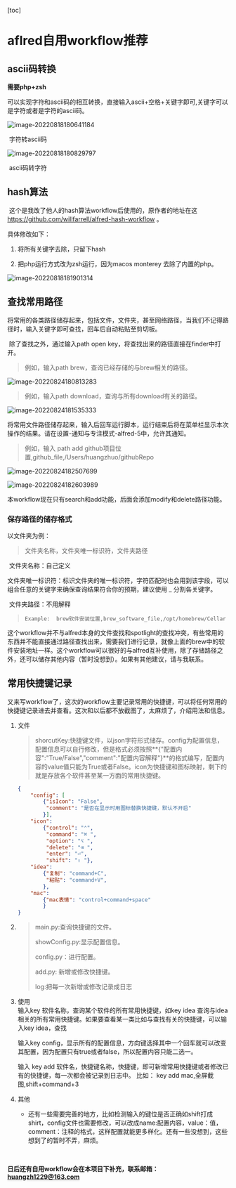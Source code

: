 [toc]

# aflred自用workflow推荐

##  ascii码转换

**需要php+zsh**

 可以实现字符和ascii码的相互转换，直接输入ascii+空格+关键字即可,关键字可以是字符或者是字符的ascii码。

![image-20220818180641184](https://raw.fastgit.org/huangzh1229/alfred-workflow/main/image/image-20220818180641184.png)

​																		字符转ascii码

![image-20220818180829797](https://raw.fastgit.org/huangzh1229/alfred-workflow/main/image/image-20220818180829797.png)

​																		ascii码转字符





## hash算法

​	这个是我改了他人的hash算法workflow后使用的，原作者的地址在这<https://github.com/willfarrell/alfred-hash-workflow> 。

具体修改如下：

1. 将所有关键字去除，只留下hash

2. 把php运行方式改为zsh运行，因为macos monterey 去除了内置的php。

    

![image-20220818181901314](https://raw.fastgit.org/huangzh1229/alfred-workflow/main/image/image-20220818181901314.png)



## 查找常用路径

  将常用的各类路径储存起来，包括文件，文件夹，甚至网络路径，当我们不记得路径时，输入关键字即可查找，回车后自动粘贴至剪切板。

​	除了查找之外，通过输入path open key，将查找出来的路径直接在finder中打开。

>   例如，输入path brew，查询已经存储的与brew相关的路径。

![image-20220824180813283](https://raw.fastgit.org/huangzh1229/alfred-workflow/main/image/image-20220824180813283.png)



>   例如，输入path download，查询与所有download有关的路径。

![image-20220824181535333](https://raw.fastgit.org/huangzh1229/alfred-workflow/main/image/image-20220824181535333.png)



​	将常用文件路径储存起来，输入后回车运行脚本，运行结束后将在菜单栏显示本次操作的结果。请在设置-通知与专注模式-alfred-5中，允许其通知。

>   例如，输入   path add  github项目位置,github_file,/Users/huangzhuo/githubRepo

![image-20220824182507699](https://raw.fastgit.org/huangzh1229/alfred-workflow/main/image/image-20220824182507699.png)



![image-20220824182603989](https://raw.fastgit.org/huangzh1229/alfred-workflow/main/image/image-20220824182603989.png)

​	本workflow现在只有search和add功能，后面会添加modify和delete路径功能。

### 保存路径的储存格式

以文件夹为例：

>   文件夹名称，文件夹唯一标识符，文件夹路径

​	文件夹名称：自己定义

​	文件夹唯一标识符：标识文件夹的唯一标识符，字符匹配时也会用到该字段，可以组合任意的关键字来确保查询结果符合你的预期，建议使用 _ 分割各关键字。

​    文件夹路径：不用解释

>     Example:  brew软件安装位置,brew_software_file,/opt/homebrew/Cellar



​	这个workflow并不与alfred本身的文件查找和spotlight的查找冲突，有些常用的东西并不能直接通过路径查找出来，需要我们进行记录，就像上面的brew中的软件安装地址一样。这个workflow可以很好的与alfred互补使用，除了存储路径之外，还可以储存其他内容（暂时没想到）。如果有其他建议，请与我联系。



## 常用快捷键记录

 又来写workflow了，这次的workflow主要记录常用的快捷键，可以将任何常用的快捷键记录进去并查看。这次和以后都不放截图了，太麻烦了，介绍用法和信息。

1. 文件

	> shorcutKey:快捷键文件，以json字符形式储存。config为配置信息，配置信息可以自行修改，但是格式必须按照**{"配置内容":"True/False","comment":"配置内容解释"}**的格式编写，配置内容的value值只能为True或者False。icon为快捷键和图标映射，剩下的就是存放各个软件甚至某一方面的常用快捷键。

	```json
	{
	    "config": [
	        {"isIcon": "False", 
	         "comment": "是否在显示时用图标替换快捷键，默认不开启"
	        }],
	    "icon": 
	    	{"control": "⌃", 
	         "command": "⌘ ", 
	         "option": "⌥ ", 
	         "delete": "⌫ ", 
	         "enter": "⏎", 
	         "shift": "⇧ "}, 
	    "idea": 
	        {"复制": "command+C", 
	         "粘贴": "command+V", 
	        }, 
	    "mac": 
	        {"mac表情": "control+command+space"
	        }
	}
	```

2. > main.py:查询快捷键的文件。 
	>
	> showConfig.py:显示配置信息。
	>
	> config.py：进行配置。
	>
	> add.py: 新增或修改快捷键。
	>
	> log:把每一次新增或修改记录成日志

2. 使用<br> 输入key 软件名称，查询某个软件的所有常用快捷键，如key idea 查询与idea相关的所有常用快捷键。如果要查看某一类比如与查找有关的快捷键，可以输入key idea，查找<br>

	输入key config，显示所有的配置信息，方向键选择其中一个回车就可以改变其配置，因为配置只有true或者false，所以配置内容只能二选一。

	输入 key add 软件名，快捷键名称，快捷键，即可新增常用快捷键或者修改已有的快捷键，每一次都会被记录到日志中。 比如： key add mac,全屏截图,shift+command+3

3. 其他
	+ 还有一些需要完善的地方，比如检测输入的键位是否正确如shift打成shirt，config文件也需要修改，可以改成name:配置内容，value：值，comment：注释的格式，这样配置就能更多样化。还有一些没想到，这些想到了的暂时不弄，麻烦。

​			



**日后还有自用workflow会在本项目下补充，联系邮箱：huangzh1229@163.com**





